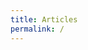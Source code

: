 ```yaml
---
title: Articles
permalink: /
---
```


<div id="map"></div>

<script>
var map = L.map('map').setView([46.6, 2.1], 6)
           .addLayer(new L.tileLayer('http://{s}.basemaps.cartocdn.com/light_nolabels/{z}/{x}/{y}.png',{
              subdomains: 'abcd',
              detectRetina: true,
              minZoom: 6, maxZoom: 12 })),
    d = {}, france = new L.layerGroup(), communes = new L.layerGroup();

function draw(data, cl, l){
  if (data.type === "Topology") {
    for (key in data.objects) {
      geojson = topojson.feature(data, data.objects[key]);
      l.addLayer(new L.GeoJSON(geojson,{className: cl,
        onEachFeature: function (feature, l) {
          if (cl === "departements"){
            d[feature.properties.insee] = l.getBounds();
          }
        }
      }))
    }
  }
}

d3.json("data/geo/topo/cantons.json", function(json){
  draw(json, "cantons", france);
  d3.json("data/geo/topo/departements.json", function(json){
    draw(json, "departements", france);
    france.addTo(map);
  });
});

map.on('moveend', function() {
  if(map.getZoom()>6 && map.getZoom()<=8){
    d3.selectAll(".departements").style("display","none");
    d3.selectAll(".cantons").style("display","block");
    map.removeLayer(communes);
  }
  if(map.getZoom()<=6){
    d3.selectAll(".departements").style("display","block");
  }
  if(map.getZoom()>8){
    d3.selectAll(".cantons").style("display","none");
    for (i in d){
      bounds = map.getBounds();
      if (d[i] && (bounds.contains(d[i]) || bounds.intersects(d[i]))){
        d[i] = false ;
        d3.json("data/geo/topo/"+i+".json", function(json){
          draw(json, "communes", communes);
          communes.addTo(map);
        });
      }
      else{
        communes.addTo(map);
      }
    }
  }
});

</script>
